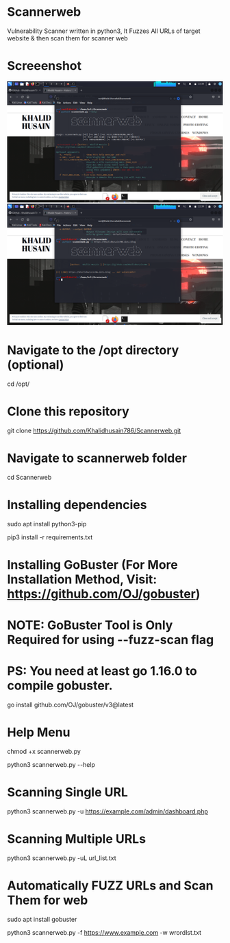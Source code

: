 # Scannerweb

Vulnerability Scanner written in python3, It Fuzzes All URLs of target website & then scan them for scanner web

# Screeenshot 
![CAPTURE 1](https://github.com/Khalidhusain786/Scannerweb/blob/main/Screenshot_2023-10-15_22_39_36.png)
![CAPTURE 1](https://github.com/Khalidhusain786/Scannerweb/blob/main/Screenshot_2023-10-15_22_40_00.png)
# Navigate to the /opt directory (optional)

cd /opt/

# Clone this repository

 git clone https://github.com/Khalidhusain786/Scannerweb.git

# Navigate to scannerweb folder

 cd Scannerweb

# Installing dependencies

 sudo apt install python3-pip 

 pip3 install -r requirements.txt

# Installing GoBuster (For More Installation Method, Visit: https://github.com/OJ/gobuster)
# NOTE: GoBuster Tool is Only Required for using --fuzz-scan flag
# PS: You need at least go 1.16.0 to compile gobuster.

 go install github.com/OJ/gobuster/v3@latest

# Help Menu

 chmod +x scannerweb.py

 python3 scannerweb.py --help

# Scanning Single URL

 python3 scannerweb.py -u https://example.com/admin/dashboard.php
 
# Scanning Multiple URLs

 python3 scannerweb.py -uL url_list.txt

# Automatically FUZZ URLs and Scan Them for web 

sudo apt install gobuster

python3 scannerweb.py -f https://www.example.com -w wrordlst.txt
